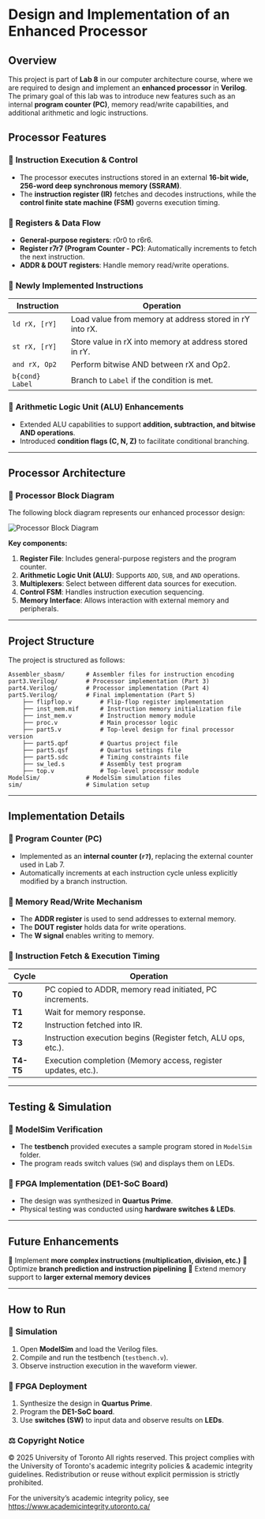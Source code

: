 # **Design and Implementation of an Enhanced Processor**

## **Overview**

This project is part of **Lab 8** in our computer architecture course, where we are required to design and implement an **enhanced processor** in **Verilog**. The primary goal of this lab was to introduce new features such as an internal **program counter (PC)**, memory read/write capabilities, and additional arithmetic and logic instructions.

## **Processor Features**

### 🔹 **Instruction Execution & Control**

- The processor executes instructions stored in an external **16-bit wide, 256-word deep synchronous memory (SSRAM)**.
- The **instruction register (IR)** fetches and decodes instructions, while the **control finite state machine (FSM)** governs execution timing.

### 🔹 **Registers & Data Flow**

- **General-purpose registers**: r0r0 to r6r6.
- **Register r7r7 (Program Counter - PC)**: Automatically increments to fetch the next instruction.
- **ADDR & DOUT registers**: Handle memory read/write operations.

### 🔹 **Newly Implemented Instructions**

| **Instruction** | **Operation**                                           |
| --------------- | ------------------------------------------------------- |
| `ld rX, [rY]`   | Load value from memory at address stored in rY into rX. |
| `st rX, [rY]`   | Store value in rX into memory at address stored in rY.  |
| `and rX, Op2`   | Perform bitwise AND between rX and Op2.                 |
| `b{cond} Label` | Branch to `Label` if the condition is met.              |

### 🔹 **Arithmetic Logic Unit (ALU) Enhancements**

- Extended ALU capabilities to support **addition, subtraction, and bitwise AND operations**.
- Introduced **condition flags (C, N, Z)** to facilitate conditional branching.

------

## **Processor Architecture**

### **🔹 Processor Block Diagram**

The following block diagram represents our enhanced processor design:


![Processor Block Diagram](https://github.com/user-attachments/assets/2bd97f29-70cf-41d4-a0ef-a52427e003f7)


**Key components:**

1. **Register File**: Includes general-purpose registers and the program counter.
2. **Arithmetic Logic Unit (ALU)**: Supports `ADD`, `SUB`, and `AND` operations.
3. **Multiplexers**: Select between different data sources for execution.
4. **Control FSM**: Handles instruction execution sequencing.
5. **Memory Interface**: Allows interaction with external memory and peripherals.

------

## **Project Structure**

The project is structured as follows:

```
Assembler_sbasm/      # Assembler files for instruction encoding
part3.Verilog/        # Processor implementation (Part 3)
part4.Verilog/        # Processor implementation (Part 4)
part5.Verilog/        # Final implementation (Part 5)
    ├── flipflop.v        # Flip-flop register implementation
    ├── inst_mem.mif      # Instruction memory initialization file
    ├── inst_mem.v        # Instruction memory module
    ├── proc.v            # Main processor logic
    ├── part5.v           # Top-level design for final processor version
    ├── part5.qpf         # Quartus project file
    ├── part5.qsf         # Quartus settings file
    ├── part5.sdc         # Timing constraints file
    ├── sw_led.s          # Assembly test program
    ├── top.v             # Top-level processor module
ModelSim/             # ModelSim simulation files
sim/                  # Simulation setup
```

------

## **Implementation Details**

### **🔹 Program Counter (PC)**

- Implemented as an **internal counter (`r7`)**, replacing the external counter used in Lab 7.
- Automatically increments at each instruction cycle unless explicitly modified by a branch instruction.

### **🔹 Memory Read/Write Mechanism**

- The **ADDR register** is used to send addresses to external memory.
- The **DOUT register** holds data for write operations.
- The **W signal** enables writing to memory.

### **🔹 Instruction Fetch & Execution Timing**

| **Cycle** | **Operation**                                                |
| --------- | ------------------------------------------------------------ |
| **T0**    | PC copied to ADDR, memory read initiated, PC increments.     |
| **T1**    | Wait for memory response.                                    |
| **T2**    | Instruction fetched into IR.                                 |
| **T3**    | Instruction execution begins (Register fetch, ALU ops, etc.). |
| **T4-T5** | Execution completion (Memory access, register updates, etc.). |

------

## **Testing & Simulation**

### **🔹 ModelSim Verification**

- The **testbench** provided executes a sample program stored in `ModelSim` folder.
- The program reads switch values (`SW`) and displays them on LEDs.

### **🔹 FPGA Implementation (DE1-SoC Board)**

- The design was synthesized in **Quartus Prime**.
- Physical testing was conducted using **hardware switches & LEDs**.

------

## **Future Enhancements**

🔹 Implement **more complex instructions (multiplication, division, etc.)**
 🔹 Optimize **branch prediction and instruction pipelining**
 🔹 Extend memory support to **larger external memory devices**

------

## **How to Run**

### **🔹 Simulation**

1. Open **ModelSim** and load the Verilog files.
2. Compile and run the testbench (`testbench.v`).
3. Observe instruction execution in the waveform viewer.

### **🔹 FPGA Deployment**

1. Synthesize the design in **Quartus Prime**.
2. Program the **DE1-SoC board**.
3. Use **switches (SW)** to input data and observe results on **LEDs**.


### **⚖️ Copyright Notice**
© 2025 University of Toronto All rights reserved.
This project complies with the University of Toronto's academic integrity policies & academic integrity guidelines. Redistribution or reuse without explicit permission is strictly prohibited.

For the university’s academic integrity policy, see https://www.academicintegrity.utoronto.ca/
